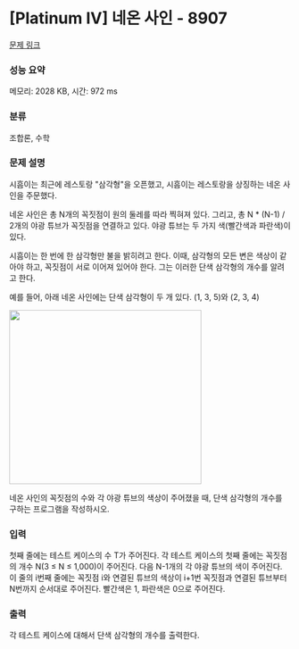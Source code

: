 # [Platinum IV] 네온 사인 - 8907 

[문제 링크](https://www.acmicpc.net/problem/8907) 

### 성능 요약

메모리: 2028 KB, 시간: 972 ms

### 분류

조합론, 수학

### 문제 설명

<p>시흠이는 최근에 레스토랑 "삼각형"을 오픈했고, 시흠이는 레스토랑을 상징하는 네온 사인을 주문했다.</p>

<p>네온 사인은 총 N개의 꼭짓점이 원의 둘레를 따라 찍혀져 있다. 그리고, 총 N * (N-1) / 2개의 야광 튜브가 꼭짓점을 연결하고 있다. 야광 튜브는 두 가지 색(빨간색과 파란색)이 있다.</p>

<p>시흠이는 한 번에 한 삼각형만 불을 밝히려고 한다. 이때, 삼각형의 모든 변은 색상이 같아야 하고, 꼭짓점이 서로 이어져 있어야 한다. 그는 이러한 단색 삼각형의 개수를 알려고 한다.</p>

<p>예를 들어, 아래 네온 사인에는 단색 삼각형이 두 개 있다. (1, 3, 5)와 (2, 3, 4)</p>

<p><img alt="" src="https://www.acmicpc.net/upload/images/neonsign.png" style="height:312px; width:344px"></p>

<p>네온 사인의 꼭짓점의 수와 각 야광 튜브의 색상이 주어졌을 때, 단색 삼각형의 개수를 구하는 프로그램을 작성하시오.</p>

### 입력 

 <p>첫째 줄에는 테스트 케이스의 수 T가 주어진다. 각 테스트 케이스의 첫째 줄에는 꼭짓점의 개수 N(3 ≤ N ≤ 1,000)이 주어진다. 다음 N-1개의 각 야광 튜브의 색이 주어진다. 이 줄의 i번째 줄에는 꼭짓점 i와 연결된 튜브의 색상이 i+1번 꼭짓점과 연결된 튜브부터 N번까지 순서대로 주어진다. 빨간색은 1, 파란색은 0으로 주어진다.</p>

### 출력 

 <p>각 테스트 케이스에 대해서 단색 삼각형의 개수를 출력한다.</p>

